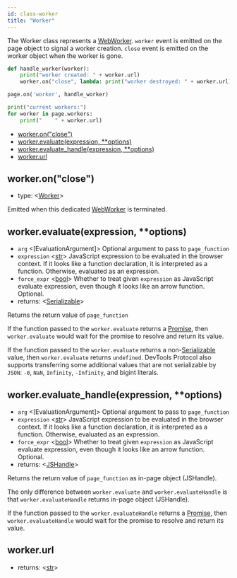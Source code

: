 ```yaml
---
id: class-worker
title: "Worker"
---
```



The Worker class represents a [WebWorker](https://developer.mozilla.org/en-US/docs/Web/API/Web_Workers_API). `worker` event is emitted on the page object to signal a worker creation. `close` event is emitted on the worker object when the worker is gone.

```py
def handle_worker(worker):
    print("worker created: " + worker.url)
    worker.on("close", lambda: print("worker destroyed: " + worker.url))

page.on('worker', handle_worker)

print("current workers:")
for worker in page.workers:
    print("    " + worker.url)
```


- [worker.on("close")](./api/class-worker.md#workeronclose)
- [worker.evaluate(expression, **options)](./api/class-worker.md#workerevaluateexpression-options)
- [worker.evaluate_handle(expression, **options)](./api/class-worker.md#workerevaluate_handleexpression-options)
- [worker.url](./api/class-worker.md#workerurl)

## worker.on("close")
- type: <[Worker]>

Emitted when this dedicated [WebWorker](https://developer.mozilla.org/en-US/docs/Web/API/Web_Workers_API) is terminated.

## worker.evaluate(expression, **options)
- `arg` <[EvaluationArgument]> Optional argument to pass to `page_function`
- `expression` <[str]> JavaScript expression to be evaluated in the browser context. If it looks like a function declaration, it is interpreted as a function. Otherwise, evaluated as an expression.
- `force_expr` <[bool]> Whether to treat given `expression` as JavaScript evaluate expression, even though it looks like an arrow function. Optional.
- returns: <[Serializable]>

Returns the return value of `page_function`

If the function passed to the `worker.evaluate` returns a [Promise], then `worker.evaluate` would wait for the promise to resolve and return its value.

If the function passed to the `worker.evaluate` returns a non-[Serializable] value, then `worker.evaluate` returns `undefined`. DevTools Protocol also supports transferring some additional values that are not serializable by `JSON`: `-0`, `NaN`, `Infinity`, `-Infinity`, and bigint literals.

## worker.evaluate_handle(expression, **options)
- `arg` <[EvaluationArgument]> Optional argument to pass to `page_function`
- `expression` <[str]> JavaScript expression to be evaluated in the browser context. If it looks like a function declaration, it is interpreted as a function. Otherwise, evaluated as an expression.
- `force_expr` <[bool]> Whether to treat given `expression` as JavaScript evaluate expression, even though it looks like an arrow function. Optional.
- returns: <[JSHandle]>

Returns the return value of `page_function` as in-page object (JSHandle).

The only difference between `worker.evaluate` and `worker.evaluateHandle` is that `worker.evaluateHandle` returns in-page object (JSHandle).

If the function passed to the `worker.evaluateHandle` returns a [Promise], then `worker.evaluateHandle` would wait for the promise to resolve and return its value.

## worker.url
- returns: <[str]>

[Accessibility]: ./api/class-accessibility.md "Accessibility"
[Browser]: ./api/class-browser.md "Browser"
[BrowserContext]: ./api/class-browsercontext.md "BrowserContext"
[BrowserType]: ./api/class-browsertype.md "BrowserType"
[CDPSession]: ./api/class-cdpsession.md "CDPSession"
[ChromiumBrowserContext]: ./api/class-chromiumbrowsercontext.md "ChromiumBrowserContext"
[ConsoleMessage]: ./api/class-consolemessage.md "ConsoleMessage"
[Dialog]: ./api/class-dialog.md "Dialog"
[Download]: ./api/class-download.md "Download"
[ElementHandle]: ./api/class-elementhandle.md "ElementHandle"
[FileChooser]: ./api/class-filechooser.md "FileChooser"
[Frame]: ./api/class-frame.md "Frame"
[JSHandle]: ./api/class-jshandle.md "JSHandle"
[Keyboard]: ./api/class-keyboard.md "Keyboard"
[Mouse]: ./api/class-mouse.md "Mouse"
[Page]: ./api/class-page.md "Page"
[Playwright]: ./api/class-playwright.md "Playwright"
[Request]: ./api/class-request.md "Request"
[Response]: ./api/class-response.md "Response"
[Route]: ./api/class-route.md "Route"
[Selectors]: ./api/class-selectors.md "Selectors"
[TimeoutError]: ./api/class-timeouterror.md "TimeoutError"
[Touchscreen]: ./api/class-touchscreen.md "Touchscreen"
[Video]: ./api/class-video.md "Video"
[WebSocket]: ./api/class-websocket.md "WebSocket"
[Worker]: ./api/class-worker.md "Worker"
[Element]: https://developer.mozilla.org/en-US/docs/Web/API/element "Element"
[Evaluation Argument]: ./core-concepts.md#evaluationargument "Evaluation Argument"
[Promise]: https://developer.mozilla.org/en-US/docs/Web/JavaScript/Reference/Global_Objects/Promise "Promise"
[iterator]: https://developer.mozilla.org/en-US/docs/Web/JavaScript/Reference/Iteration_protocols "Iterator"
[origin]: https://developer.mozilla.org/en-US/docs/Glossary/Origin "Origin"
[selector]: https://developer.mozilla.org/en-US/docs/Web/CSS/CSS_Selectors "selector"
[Serializable]: https://developer.mozilla.org/en-US/docs/Web/JavaScript/Reference/Global_Objects/JSON/stringify#Description "Serializable"
[UIEvent.detail]: https://developer.mozilla.org/en-US/docs/Web/API/UIEvent/detail "UIEvent.detail"
[UnixTime]: https://en.wikipedia.org/wiki/Unix_time "Unix Time"
[xpath]: https://developer.mozilla.org/en-US/docs/Web/XPath "xpath"

[Any]: https://docs.python.org/3/library/typing.html#typing.Any "Any"
[bool]: https://docs.python.org/3/library/stdtypes.html "bool"
[Callable]: https://docs.python.org/3/library/typing.html#typing.Callable "Callable"
[EventContextManager]: https://docs.python.org/3/reference/datamodel.html#context-managers "Event context manager"
[Dict]: https://docs.python.org/3/library/typing.html#typing.Dict "Dict"
[float]: https://docs.python.org/3/library/stdtypes.html#numeric-types-int-float-complex "float"
[int]: https://docs.python.org/3/library/stdtypes.html#numeric-types-int-float-complex "int"
[List]: https://docs.python.org/3/library/typing.html#typing.List "List"
[NoneType]: https://docs.python.org/3/library/constants.html#None "None"
[Pattern]: https://docs.python.org/3/library/re.html "Pattern"
[URL]: https://en.wikipedia.org/wiki/URL "URL"
[pathlib.Path]: https://realpython.com/python-pathlib/ "pathlib.Path"
[str]: https://docs.python.org/3/library/stdtypes.html#text-sequence-type-str "str"
[Union]: https://docs.python.org/3/library/typing.html#typing.Union "Union"